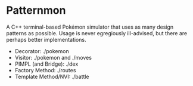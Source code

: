 # Patternmon

A C++ terminal-based Pokémon simulator that uses as many
design patterns as possible. Usage is never egregiously
ill-advised, but there are perhaps better implementations.

* Decorator: ./pokemon
* Visitor: ./pokemon and ./moves
* PIMPL (and Bridge): ./dex
* Factory Method: ./routes
* Template Method/NVI: ./battle
